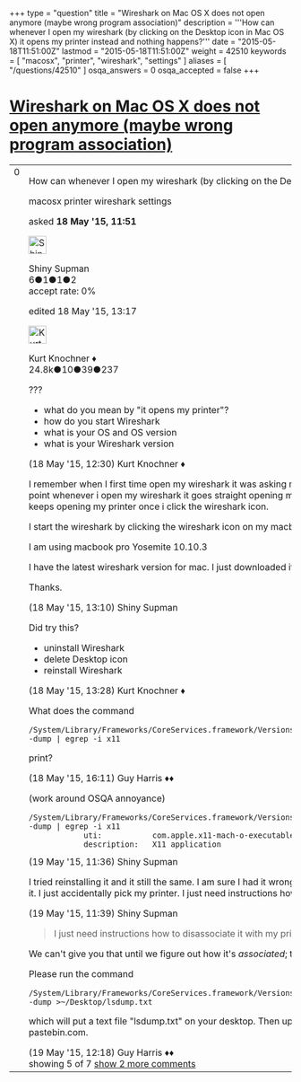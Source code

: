 +++
type = "question"
title = "Wireshark on Mac OS X does not open anymore (maybe wrong program association)"
description = '''How can whenever I open my wireshark (by clicking on the Desktop icon in Mac OS X) it opens my printer instead and nothing happens?'''
date = "2015-05-18T11:51:00Z"
lastmod = "2015-05-18T11:51:00Z"
weight = 42510
keywords = [ "macosx", "printer", "wireshark", "settings" ]
aliases = [ "/questions/42510" ]
osqa_answers = 0
osqa_accepted = false
+++

<div class="headNormal">

# [Wireshark on Mac OS X does not open anymore (maybe wrong program association)](/questions/42510/wireshark-on-mac-os-x-does-not-open-anymore-maybe-wrong-program-association)

</div>

<div id="main-body">

<div id="askform">

<table id="question-table" style="width:100%;"><colgroup><col style="width: 50%" /><col style="width: 50%" /></colgroup><tbody><tr class="odd"><td style="width: 30px; vertical-align: top"><div class="vote-buttons"><div id="post-42510-score" class="post-score" title="current number of votes">0</div><div id="favorite-count" class="favorite-count"></div></div></td><td><div id="item-right"><div class="question-body"><p>How can whenever I open my wireshark (by clicking on the Desktop icon in Mac OS X) it opens my printer instead and nothing happens?</p></div><div id="question-tags" class="tags-container tags">macosx printer wireshark settings</div><div id="question-controls" class="post-controls"></div><div class="post-update-info-container"><div class="post-update-info post-update-info-user"><p>asked <strong>18 May '15, 11:51</strong></p><img src="https://secure.gravatar.com/avatar/13d6b99efaaeb850c100f689a924ce05?s=32&amp;d=identicon&amp;r=g" class="gravatar" width="32" height="32" alt="Shiny%20Supman&#39;s gravatar image" /><p>Shiny Supman<br />
<span class="score" title="6 reputation points">6</span><span title="1 badges"><span class="badge1">●</span><span class="badgecount">1</span></span><span title="1 badges"><span class="silver">●</span><span class="badgecount">1</span></span><span title="2 badges"><span class="bronze">●</span><span class="badgecount">2</span></span><br />
<span class="accept_rate" title="Rate of the user&#39;s accepted answers">accept rate:</span> <span title="Shiny Supman has no accepted answers">0%</span></p></div><div class="post-update-info post-update-info-edited"><p>edited 18 May '15, 13:17</p><img src="https://secure.gravatar.com/avatar/23b7bf5b13bc2c98b2e8aa9869ca5d75?s=32&amp;d=identicon&amp;r=g" class="gravatar" width="32" height="32" alt="Kurt%20Knochner&#39;s gravatar image" /><p>Kurt Knochner ♦<br />
<span class="score" title="24767 reputation points"><span>24.8k</span></span><span title="10 badges"><span class="badge1">●</span><span class="badgecount">10</span></span><span title="39 badges"><span class="silver">●</span><span class="badgecount">39</span></span><span title="237 badges"><span class="bronze">●</span><span class="badgecount">237</span></span></p></div></div><div id="comments-container-42510" class="comments-container"><span id="42511"></span><div id="comment-42511" class="comment"><div id="post-42511-score" class="comment-score"></div><div class="comment-text"><p>???</p><ul><li>what do you mean by "it opens my printer"?</li><li>how do you start Wireshark</li><li>what is your OS and OS version</li><li>what is your Wireshark version</li></ul></div><div id="comment-42511-info" class="comment-info"><span class="comment-age">(18 May '15, 12:30)</span> Kurt Knochner ♦</div></div><span id="42514"></span><div id="comment-42514" class="comment"><div id="post-42514-score" class="comment-score"></div><div class="comment-text"><p>I remember when I first time open my wireshark it was asking me to open something. Then I accidentally click on my printer, so from that point whenever i open my wireshark it goes straight opening my printer. I don't know how to get to my wireshark settings because it keeps opening my printer once i click the wireshark icon.</p><p>I start the wireshark by clicking the wireshark icon on my macbook desktop screen.</p><p>I am using macbook pro Yosemite 10.10.3</p><p>I have the latest wireshark version for mac. I just downloaded it 2 days ago at wireshark.org</p><p>Thanks.</p></div><div id="comment-42514-info" class="comment-info"><span class="comment-age">(18 May '15, 13:10)</span> Shiny Supman</div></div><span id="42515"></span><div id="comment-42515" class="comment"><div id="post-42515-score" class="comment-score"></div><div class="comment-text"><p>Did try this?</p><ul><li>uninstall Wireshark</li><li>delete Desktop icon</li><li>reinstall Wireshark</li></ul></div><div id="comment-42515-info" class="comment-info"><span class="comment-age">(18 May '15, 13:28)</span> Kurt Knochner ♦</div></div><span id="42518"></span><div id="comment-42518" class="comment"><div id="post-42518-score" class="comment-score"></div><div class="comment-text"><p>What does the command</p><pre><code>/System/Library/Frameworks/CoreServices.framework/Versions/A/Frameworks/LaunchServices.framework/Versions/A/Support/lsregister -dump | egrep -i x11</code></pre><p>print?</p></div><div id="comment-42518-info" class="comment-info"><span class="comment-age">(18 May '15, 16:11)</span> Guy Harris ♦♦</div></div><span id="42552"></span><div id="comment-42552" class="comment"><div id="post-42552-score" class="comment-score"></div><div class="comment-text"><p>(work around OSQA annoyance)</p><pre><code>/System/Library/Frameworks/CoreServices.framework/Versions/A/Frameworks/LaunchServices.framework/Versions/A/Support/lsregister -dump | egrep -i x11
            uti:           com.apple.x11-mach-o-executable
            description:   X11 application</code></pre></div><div id="comment-42552-info" class="comment-info"><span class="comment-age">(19 May '15, 11:36)</span> Shiny Supman</div></div><span id="42554"></span><div id="comment-42554" class="comment not_top_scorer"><div id="post-42554-score" class="comment-score"></div><div class="comment-text"><p>I tried reinstalling it and it still the same. I am sure I had it wrong program association. I remember a prompt pops out when I first opened it. I just accidentally pick my printer. I just need instructions how to disassociate it with my printer. Thanks</p></div><div id="comment-42554-info" class="comment-info"><span class="comment-age">(19 May '15, 11:39)</span> Shiny Supman</div></div><span id="42557"></span><div id="comment-42557" class="comment not_top_scorer"><div id="post-42557-score" class="comment-score"></div><div class="comment-text"><blockquote><p>I just need instructions how to disassociate it with my printer.</p></blockquote><p>We can't give you that until we figure out how it's <em>associated</em>; that's what I'm trying to do with these questions.</p><p>Please run the command</p><pre><code>/System/Library/Frameworks/CoreServices.framework/Versions/A/Frameworks/LaunchServices.framework/Versions/A/Support/lsregister -dump &gt;~/Desktop/lsdump.txt</code></pre><p>which will put a text file "lsdump.txt" on your desktop. Then upload that entire file somewhere where we can access it, such as pastebin.com.</p></div><div id="comment-42557-info" class="comment-info"><span class="comment-age">(19 May '15, 12:18)</span> Guy Harris ♦♦</div></div></div><div id="comment-tools-42510" class="comment-tools"><span class="comments-showing"> showing 5 of 7 </span> <a href="#" class="show-all-comments-link">show 2 more comments</a></div><div class="clear"></div><div id="comment-42510-form-container" class="comment-form-container"></div><div class="clear"></div></div></td></tr></tbody></table>

</div>

</div>

